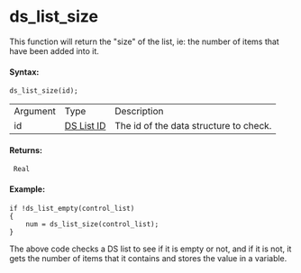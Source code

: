 # ds_list_size

This function will return the "size" of the list, ie: the number of
items that have been added into it.

#### Syntax:

``` gml
ds_list_size(id);
```

|          |                                                                                                             |                                        |
|----------|-------------------------------------------------------------------------------------------------------------|----------------------------------------|
| Argument | Type                                                                                                        | Description                            |
| id       |  [DS List ID](../../../../../GameMaker_Language/GML_Reference/Data_Structures/DS_Lists/ds_list_create)  | The id of the data structure to check. |

#### Returns:

``` gml
 Real
```

#### Example:

``` gml
if !ds_list_empty(control_list)
{
    num = ds_list_size(control_list);
}
```

The above code checks a DS list to see if it is empty or not, and if it
is not, it gets the number of items that it contains and stores the
value in a variable.
